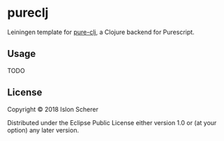 # pureclj

Leiningen template for [pure-clj](https://github.com/stackoverflow/pure-clj),
a Clojure backend for Purescript.

## Usage

TODO

## License

Copyright © 2018 Islon Scherer

Distributed under the Eclipse Public License either version 1.0 or (at
your option) any later version.
